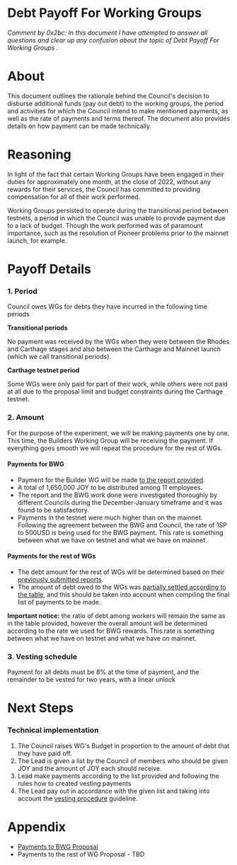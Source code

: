 # Debt Payoff For Working Groups

*Comment by 0x2bc: In this document I have attempted to answer all questions and clear up any confusion about the topic of Debt Payoff For Working Groups .*

# About

This document outlines the rationale behind the Council's decision to disburse additional funds (pay out debt) to the working groups,  the period and activities for which the Council intend to make mentioned payments, as well as the rate of payments and terms thereof. The document also provides details on how payment can be made technically.

# Reasoning

In light of the fact that certain Working Groups have been engaged in their duties for approximately one month, at the close of 2022, without any rewards for their services, the Council has committed to providing compensation for all of their work performed.

Working Groups persisted to operate during the transitional period between testnets, a period in which the Council was unable to provide payment due to a lack of budget. Though the work performed was of paramount importance, such as the resolution of Pioneer problems prior to the mainnet launch, for example.

# Payoff Details

### 1. Period

Council owes WGs for debts they have incurred in the following time periods

**Transitional periods**

No payment was received by the WGs when they were between the Rhodes and Carthage stages and also between the Carthage and Mainnet launch (which we call transitional periods).

**Carthage testnet period**

Some WGs were only paid for part of their work, while others were not paid at all due to the proposal limit and budget constraints during the Carthage testnet.

### 2. Amount

For the purpose of the experiment, we will be making payments one by one. This time, the Builders Working Group will be receiving the payment. If everything goes smooth we will repeat the procedure for the rest of WGs. 

#### **Payments for BWG** 

- Payment for the Builder WG will be made [to the report provided](https://docs.google.com/spreadsheets/d/1Xh5_BJqg9iMksyDS7CI5LyH2jbv3jupdv1vXjJ5aFbk/edit#gid=0).
- A total of 1,650,000 JOY to be distributed among 11 employees.
- The report and the BWG work done were investigated thoroughly by different Councils during the December-January timeframe and it was found to be satisfactory.
- Payments in the testnet were much higher than on the mainnet. Following the agreement between the BWG and Council, the rate of 1SP to 500USD is being used for the BWG payment. This rate is something between what we have on testnet and what we have on mainnet.

#### **Payments for the rest of WGs**

- The debt amount for the rest of WGs will be determined based on their [previously submitted reports](https://docs.google.com/spreadsheets/d/1N4cH4m1VwD3gdOco1-1ZBhafa_IxCNdVbXPEVe7DyFQ/edit#gid=0).
- The amount of debt owed to the WGs was [partially settled according to the table](https://docs.google.com/spreadsheets/d/1pYio_CubyHe5prmnHS2E470Db_XWRiLrvhlqXk9ZPws/edit#gid=887994203), and this should be taken into account when compiling the final list of payments to be made.

**Important notice:** the ratio of debt among workers will remain the same as in the table provided, however the overall amount will be determined according to the rate we used for BWG rewards. This rate is something between what we have on testnet and what we have on mainnet.

### 3. Vesting schedule

Payment for all debts must be 8% at the time of payment, and the remainder to be vested for two years, with a linear unlock

# Next Steps

### Technical implementation

1. The Council raises WG's Budget in proportion to the amount of debt that they have paid off. 
2. The Lead is given a list by the Council of members who should be given JOY and the amount of JOY each should receive.
3. Lead  make payments according to the list provided and following the rules how to created vesting payments 
4. The Lead  pay out in accordance with the given list and taking into account the [vesting procedure](https://pioneerapp.xyz/#/forum/thread/101) guideline. 

# Appendix

- [Payments to BWG Proposal](https://pioneerapp.xyz/#/proposals/preview/99)
- Payments to the rest of WG Proposal - TBD

